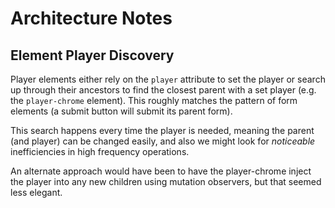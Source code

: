 # Architecture Notes

## Element Player Discovery

Player elements either rely on the `player` attribute to set the player or search up through their ancestors to find the closest parent with a set player (e.g. the `player-chrome` element). This roughly matches the pattern of form elements (a submit button will submit its parent form).

This search happens every time the player is needed, meaning the parent (and player) can be changed easily, and also we might look for _noticeable_ inefficiencies in high frequency operations.

An alternate approach would have been to have the player-chrome inject the player into any new children using mutation observers, but that seemed less elegant.
